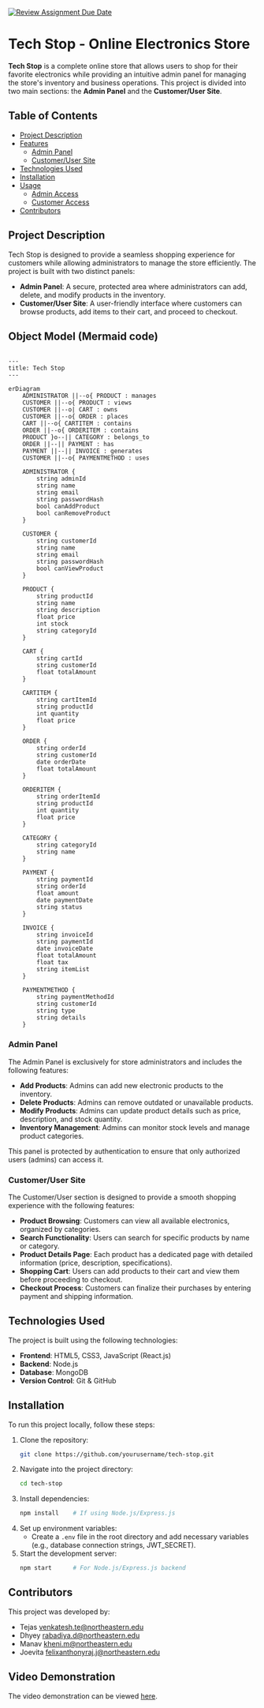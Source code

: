 [![Review Assignment Due Date](https://classroom.github.com/assets/deadline-readme-button-22041afd0340ce965d47ae6ef1cefeee28c7c493a6346c4f15d667ab976d596c.svg)](https://classroom.github.com/a/DIHvCS29)

# Tech Stop - Online Electronics Store

**Tech Stop** is a complete online store that allows users to shop for their favorite electronics while providing an intuitive admin panel for managing the store's inventory and business operations. This project is divided into two main sections: the **Admin Panel** and the **Customer/User Site**.

## Table of Contents

- [Project Description](#project-description)
- [Features](#features)
  - [Admin Panel](#admin-panel)
  - [Customer/User Site](#customeruser-site)
- [Technologies Used](#technologies-used)
- [Installation](#installation)
- [Usage](#usage)
  - [Admin Access](#admin-access)
  - [Customer Access](#customer-access)
- [Contributors](#contributors)

## Project Description

Tech Stop is designed to provide a seamless shopping experience for customers while allowing administrators to manage the store efficiently. The project is built with two distinct panels:

- **Admin Panel**: A secure, protected area where administrators can add, delete, and modify products in the inventory.
- **Customer/User Site**: A user-friendly interface where customers can browse products, add items to their cart, and proceed to checkout.

## Object Model (Mermaid code)

```mermaid

---
title: Tech Stop
---

erDiagram
    ADMINISTRATOR ||--o{ PRODUCT : manages
    CUSTOMER ||--o{ PRODUCT : views
    CUSTOMER ||--o| CART : owns
    CUSTOMER ||--o{ ORDER : places
    CART ||--o{ CARTITEM : contains
    ORDER ||--o{ ORDERITEM : contains
    PRODUCT }o--|| CATEGORY : belongs_to
    ORDER ||--|| PAYMENT : has
    PAYMENT ||--|| INVOICE : generates
    CUSTOMER ||--o{ PAYMENTMETHOD : uses

    ADMINISTRATOR {
        string adminId
        string name
        string email
        string passwordHash
        bool canAddProduct
        bool canRemoveProduct
    }

    CUSTOMER {
        string customerId
        string name
        string email
        string passwordHash
        bool canViewProduct
    }

    PRODUCT {
        string productId
        string name
        string description
        float price
        int stock
        string categoryId
    }

    CART {
        string cartId
        string customerId
        float totalAmount
    }

    CARTITEM {
        string cartItemId
        string productId
        int quantity
        float price
    }

    ORDER {
        string orderId
        string customerId
        date orderDate
        float totalAmount
    }

    ORDERITEM {
        string orderItemId
        string productId
        int quantity
        float price
    }

    CATEGORY {
        string categoryId
        string name
    }

    PAYMENT {
        string paymentId
        string orderId
        float amount
        date paymentDate
        string status
    }

    INVOICE {
        string invoiceId
        string paymentId
        date invoiceDate
        float totalAmount
        float tax
        string itemList
    }

    PAYMENTMETHOD {
        string paymentMethodId
        string customerId
        string type
        string details
    }
```

### Admin Panel

The Admin Panel is exclusively for store administrators and includes the following features:

- **Add Products**: Admins can add new electronic products to the inventory.
- **Delete Products**: Admins can remove outdated or unavailable products.
- **Modify Products**: Admins can update product details such as price, description, and stock quantity.
- **Inventory Management**: Admins can monitor stock levels and manage product categories.

This panel is protected by authentication to ensure that only authorized users (admins) can access it.

### Customer/User Site

The Customer/User section is designed to provide a smooth shopping experience with the following features:

- **Product Browsing**: Customers can view all available electronics, organized by categories.
- **Search Functionality**: Users can search for specific products by name or category.
- **Product Details Page**: Each product has a dedicated page with detailed information (price, description, specifications).
- **Shopping Cart**: Users can add products to their cart and view them before proceeding to checkout.
- **Checkout Process**: Customers can finalize their purchases by entering payment and shipping information.

## Technologies Used

The project is built using the following technologies:

- **Frontend**: HTML5, CSS3, JavaScript (React.js)
- **Backend**: Node.js
- **Database**: MongoDB
- **Version Control**: Git & GitHub

## Installation

To run this project locally, follow these steps:

1. Clone the repository:
   ```bash
   git clone https://github.com/yourusername/tech-stop.git
   ```
2. Navigate into the project directory:
   ```bash
   cd tech-stop
   ```
3. Install dependencies:
   ```bash
   npm install    # If using Node.js/Express.js
   ```
4. Set up environment variables:
   - Create a `.env` file in the root directory and add necessary variables (e.g., database connection strings, JWT_SECRET).
5. Start the development server:
   ```bash
   npm start      # For Node.js/Express.js backend
   ```

## Contributors

This project was developed by:

- Tejas venkatesh.te@northeastern.edu
- Dhyey rabadiya.d@northeastern.edu
- Manav kheni.m@northeastern.edu
- Joevita felixanthonyraj.j@northeastern.edu

## Video Demonstration

The video demonstration can be viewed [here](https://northeastern-my.sharepoint.com/:v:/r/personal/venkatesh_te_northeastern_edu/Documents/Recordings/Meeting%20in%20Tech%20Stop-20241207_160651-Meeting%20Recording.mp4?csf=1&web=1&e=d7x4DL&nav=eyJyZWZlcnJhbEluZm8iOnsicmVmZXJyYWxBcHAiOiJTdHJlYW1XZWJBcHAiLCJyZWZlcnJhbFZpZXciOiJTaGFyZURpYWxvZy1MaW5rIiwicmVmZXJyYWxBcHBQbGF0Zm9ybSI6IldlYiIsInJlZmVycmFsTW9kZSI6InZpZXcifX0%3D).
